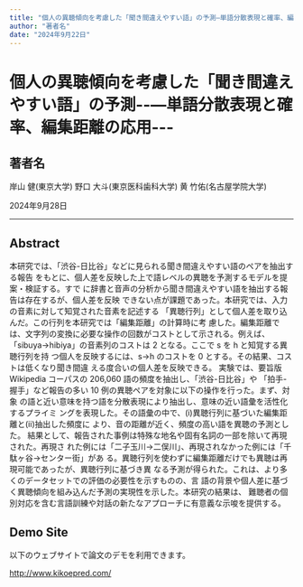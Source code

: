 ```yaml
---
title: "個人の異聴傾向を考慮した「聞き間違えやすい語」の予測—単語分散表現と確率、編集距離の応用—"
author: "著者名"
date: "2024年9月22日"
---
```


# 個人の異聴傾向を考慮した「聞き間違えやすい語」の予測--—単語分散表現と確率、編集距離の応用---

## 著者名
岸山 健(東京大学)
野口 大斗(東京医科歯科大学)
黄 竹佑(名古屋学院大学)

2024年9月28日

---

## Abstract

本研究では、「渋谷-日比谷」などに見られる聞き間違えやすい語のペアを抽出する報告
をもとに、個人差を反映した上で語レベルの異聴を予測するモデルを提案・検証する。すで
に辞書と音声の分析から聞き間違えやすい語を抽出する報告は存在するが、個人差を反映
できない点が課題であった。本研究では、入力の音素に対して知覚された音素を記述する
「異聴行列」として個人差を取り込んだ。この行列を本研究では「編集距離」の計算時に考
慮した。編集距離では、文字列の変換に必要な操作の回数がコストとして示される。例えば、
「sibuya→hibiya」の音素列のコストは 2 となる。ここで s を h と知覚する異聴行列を持
つ個人を反映するには、s→h のコストを 0 とする。その結果、コストは低くなり聞き間違
える度合いの個人差を反映できる。
実験では、要旨版 Wikipedia コーパスの 206,060 語の頻度を抽出し、「渋谷-日比谷」や
「拍手-握手」など報告の多い 10 例の異聴ペアを対象に以下の操作を行った。まず、対象
の語と近い意味を持つ語を分散表現により抽出し、意味の近い語彙を活性化するプライミ
ングを表現した。その語彙の中で、(i)異聴行列に基づいた編集距離と(ii)抽出した頻度に
より、音の距離が近く、頻度の高い語を異聴の予測とした。
結果として、報告された事例は特殊な地名や固有名詞の一部を除いて再現された。再現さ
れた例には「二子玉川→二俣川」、再現されなかった例には「千駄ヶ谷→センター街」があ
る。異聴行列を使わずに編集距離だけでも異聴は再現可能であったが、異聴行列に基づき異
なる予測が得られた。これは、より多くのデータセットでの評価の必要性を示すものの、言
語の背景や個人差に基づく異聴傾向を組み込んだ予測の実現性を示した。本研究の結果は、
難聴者の個別対応を含む言語訓練や対話の新たなアプローチに有意義な示唆を提供する。

## Demo Site

以下のウェブサイトで論文のデモを利用できます。

http://www.kikoepred.com/
